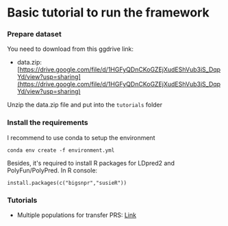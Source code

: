 # Basic tutorial to run the framework

### Prepare dataset

You need to download from this ggdrive link:
- data.zip: [https://drive.google.com/file/d/1HGFyQDnCKoGZEjXudEShVub3iS_DqpYd/view?usp=sharing](https://drive.google.com/file/d/1HGFyQDnCKoGZEjXudEShVub3iS_DqpYd/view?usp=sharing)

Unzip the data.zip file and put into the `tutorials` folder 

### Install the requirements

I recommend to use conda to setup the environment

```
conda env create -f environment.yml
```

Besides, it's required to install R packages for LDpred2 and PolyFun/PolyPred. In R console:

```
install.packages(c("bigsnpr","susieR"))
```

### Tutorials

- Multiple populations for transfer PRS: [Link](https://github.com/BiomedicalMachineLearning/VGP/blob/main/Multiple_population_tutorial.ipynb)
